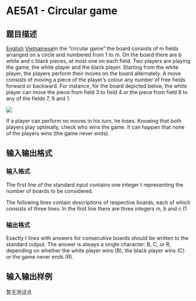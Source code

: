 # AE5A1 - Circular game

## 题目描述

 [English](/problems/AE5A1/en/) [Vietnamese](/problems/AE5A1/vn/)In the ”circular game” the board consists of m fields arranged on a circle and numbered from 1 to m. On the board there are b white and c black pieces, at most one on each field. Two players are playing the game, the white player and the black player. Starting from the white player, the players perform their moves on the board alternately. A move consists of moving a piece of the player’s colour any number of free fields forward or backward. For instance, for the board depicted below, the white player can move the piece from field 3 to field 4 or the piece from field 8 to any of the fields 7, 9 and 1.

![](https://cdn.luogu.com.cn/upload/vjudge_pic/SP4309/671e9adf34ff381a6d648969c73d475e86837864.png)

If a player can perform no moves in his turn, he loses. Knowing that both players play optimally, check who wins the game. It can happen that none of the players wins (the game never ends).

## 输入输出格式

### 输入格式

The first line of the standard input contains one integer t representing the number of boards to be considered.

The following lines contain descriptions of respective boards, each of which consists of three lines. In the first line there are three integers m, b and c (1

### 输出格式

Exactly t lines with answers for consecutive boards should be written to the standard output. The answer is always a single character: B, C, or R, depending on whether the white player wins (B), the black player wins (C) or the game never ends (R).

## 输入输出样例

暂无测试点

